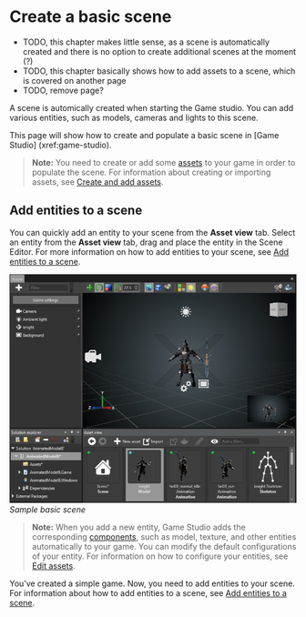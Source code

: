# Create a basic scene

* TODO, this chapter makes little sense, as a scene is automatically created and there is no option to create additional scenes at the moment (?)
* TODO, this chapter basically shows how to add assets to a scene, which is covered on another page
* TODO, remove page?

A scene is automically created when starting the Game studio. You can add various entities, such as models, cameras and lights to this scene.

This page will show how to create and populate a basic scene in [Game Studio] (xref:game-studio).

>**Note:** You need to create or add some [assets](xref:asset) to your game in order to populate the scene. For information about creating or importing assets, see [Create and add assets](create-and-add-assets.md).

## Add entities to a scene

You can quickly add an entity to your scene from the **Asset view** tab. Select an entity from the **Asset view** tab, drag and place the entity in the Scene Editor. For more information on how to add entities to your scene, see [Add entities to a scene](add-entities-to-a-scene.md).

   ![Sample basic scene](media/create-a-basic-scene-sample-scene.png)
   _Sample basic scene_

>**Note:** When you add a new entity, Game Studio adds the corresponding [components](xref:component), such as model, texture, and other entities automatically to your game. You can modify the default configurations of your entity. For information on how to configure your entities, see [Edit assets](edit-assets.md).

You’ve created a simple game. Now, you need to add entities to your scene. For information about how to add entities to a scene, see [Add entities to a scene](add-entities-to-a-scene.md).
